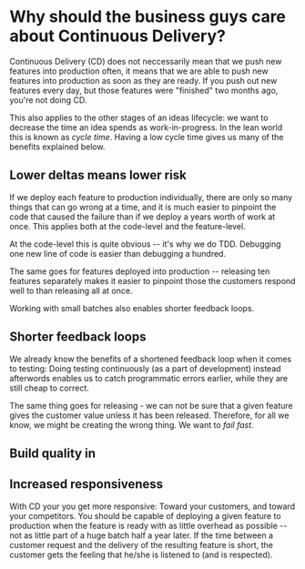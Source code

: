 Why should the business guys care about Continuous Delivery?
============================================================

Continuous Delivery (CD) does not neccessarily mean that we push new features
into production often, it means that we are able to push new features
into production as soon as they are ready. If you push out new features
every day, but those features were "finished" two months ago, you're not
doing CD.

This also applies to the other stages of an ideas lifecycle: we want to
decrease the time an idea spends as work-in-progress. In the lean world 
this is known as _cycle time_. Having a low cycle time gives us many of the
benefits explained below.

Lower deltas means lower risk
-----------------------------

If we deploy each feature to production individually, there are only so
many things that can go wrong at a time, and it is much easier to pinpoint
the code that caused the failure than if we deploy a years worth of work at
once. This applies both at the code-level and the feature-level.

At the code-level this is quite obvious -- it's why we do TDD. Debugging
one new line of code is easier than debugging a hundred.

The same goes for features deployed into production -- releasing ten
features separately makes it easier to pinpoint those the customers respond
well to than releasing all at once.

Working with small batches also enables shorter feedback loops.

Shorter feedback loops
----------------------

We already know the benefits of a shortened feedback loop when it comes
to testing: Doing testing continuously (as a part of development) instead
afterwords enables us to catch programmatic errors earlier, while they
are still cheap to correct.

The same thing goes for releasing - we can not be sure that a given
feature gives the customer value unless it has been released. Therefore,
for all we know, we might be creating the wrong thing. We want to _fail
fast_.

Build quality in
----------------

Increased responsiveness
------------------------------------------

With CD your you get more responsive: Toward your customers, and
toward your competitors. You should be capable of deploying a given
feature to production when the feature is ready with as little overhead
as possible -- not as little part of a huge batch half a year later. If
the time between a customer request and the delivery of the resulting
feature is short, the customer gets the feeling that he/she is listened
to (and is respected).
